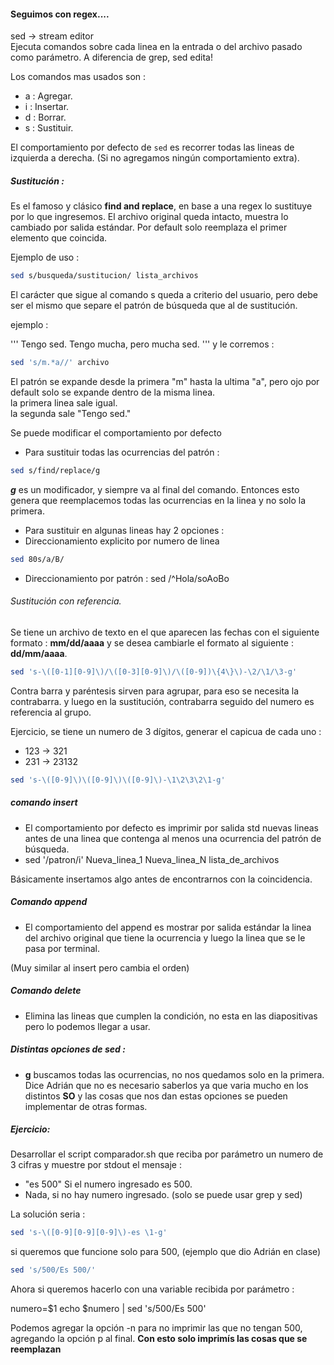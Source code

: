 #### Seguimos con regex....

sed -> stream editor <br>
Ejecuta comandos sobre cada linea en la entrada o del archivo pasado como parámetro.
A diferencia de grep, sed edita!

Los comandos mas usados son : 
* a : Agregar.
* i : Insertar.
* d : Borrar.
* s : Sustituir.

El comportamiento por defecto de `sed` es recorrer todas las lineas de izquierda a derecha.
(Si no agregamos ningún comportamiento extra).

##### **Sustitución** : 

Es el famoso y clásico **find and replace**, en base a una regex lo sustituye por lo que ingresemos. El archivo original queda intacto, muestra lo cambiado por salida estándar. Por default solo reemplaza el primer elemento que coincida. <br>

Ejemplo de uso : 

```sh
sed s/busqueda/sustitucion/ lista_archivos
```
El carácter que sigue al comando s queda a criterio del usuario, pero debe ser el mismo que separe el patrón de búsqueda que al de sustitución.

ejemplo : 

'''
Tengo sed.
Tengo mucha, pero mucha sed.
'''
y le corremos : 

```sh
sed 's/m.*a//' archivo
```
El patrón se expande desde la primera "m" hasta la ultima "a", pero ojo por default solo se expande dentro de la misma linea. <br>
la primera linea sale igual. <br>
la segunda sale "Tengo sed." <br>

Se puede modificar el comportamiento por defecto 

* Para sustituir todas las ocurrencias del patrón : 
```sh
sed s/find/replace/g
```
***g*** es un modificador, y siempre va al final del comando. Entonces esto genera que reemplacemos todas las ocurrencias en la linea y no solo la primera.

* Para sustituir en algunas lineas hay 2 opciones : 
* Direccionamiento explicito por numero de linea 
```sh
sed 80s/a/B/
```
* Direccionamiento por patrón :
 sed /^Hola/soAoBo

 ###### Sustitución con referencia. 
 Se tiene un archivo de texto en el que aparecen las fechas con el siguiente formato : 
 **mm/dd/aaaa** y se desea cambiarle el formato al siguiente : **dd/mm/aaaa**.
 
 ```sh
 sed 's-\([0-1][0-9]\)/\([0-3][0-9]\)/\([0-9])\{4\}\)-\2/\1/\3-g'
 ```

 Contra barra y paréntesis sirven para agrupar, para eso se necesita la contrabarra.
 y luego en la sustitución, contrabarra seguido del numero es referencia al grupo.

Ejercicio, se tiene un numero de 3 dígitos, generar el capicua de cada uno :

* 123 -> 321
* 231 -> 23132

```sh
sed 's-\([0-9]\)\([0-9]\)\([0-9]\)-\1\2\3\2\1-g'
```

##### comando insert 

* El comportamiento por defecto es imprimir por salida std nuevas lineas
antes de una linea que contenga al menos una ocurrencia del patrón de búsqueda.
* sed '/patron/i\'
 Nueva_linea_1
 Nueva_linea_N lista_de_archivos <br>

Básicamente insertamos algo antes de encontrarnos con la coincidencia. 

##### Comando append

* El comportamiento del append es mostrar por salida estándar la linea del archivo original que tiene la ocurrencia y luego la linea que se le pasa por terminal.

(Muy similar al insert pero cambia el orden)


##### Comando delete

* Elimina las lineas que cumplen la condición, no esta en las diapositivas pero lo podemos llegar a usar.

##### Distintas opciones de sed : 
* **g** buscamos todas las ocurrencias, no nos quedamos solo en la primera.<br>
Dice Adrián que no es necesario saberlos ya que varia mucho en los distintos **SO** y las cosas que nos dan estas opciones se pueden implementar de otras formas.


##### Ejercicio:  
Desarrollar el script comparador.sh que reciba por parámetro un numero de 3 cifras y muestre por stdout el mensaje : 
* "es 500" Si el numero ingresado es 500.
* Nada, si no hay numero ingresado.
 (solo se puede usar grep y sed)

La solución seria : 

```sh
sed 's-\([0-9][0-9][0-9]\)-es \1-g'
```
si queremos que funcione solo para 500, (ejemplo que dio Adrián en clase)

```sh
sed 's/500/Es 500/'
```
Ahora si queremos hacerlo con una variable recibida por parámetro : 

numero=$1
echo $numero | sed 's/500/Es 500'

Podemos agregar la opción -n para no imprimir las que no tengan 500, agregando la opción p al final.  **Con esto solo imprimís las cosas que se reemplazan**